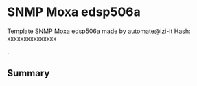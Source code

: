 # SNMP Moxa edsp506a
Template SNMP Moxa edsp506a made by automate@izi-it
Hash: xxxxxxxxxxxxxxx

.
## Summary
